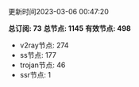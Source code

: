 更新时间2023-03-06 00:47:20

**总订阅: 73**
**总节点: 1145**
**有效节点: 498**
- v2ray节点: 274
- ss节点: 177
- trojan节点: 46
- ssr节点: 1
